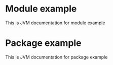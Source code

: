 # Module example

This is JVM documentation for module example

# Package example

This is JVM documentation for package example